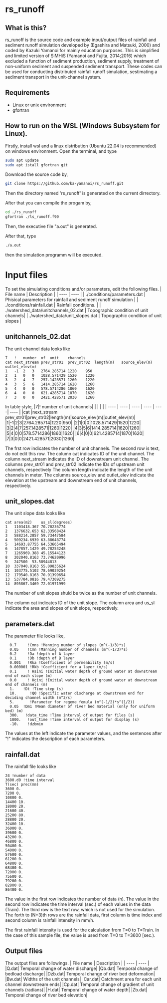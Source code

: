 # rs_runoff

## What is this?

rs_runoff is the source code and example input/output files of rainfall and sediment runoff simulation developed by (Egashira and Matsuki, 2000) and coded by Kazuki Yamanoi for mainly education purposes.
This is simplified and limited version of SiMHiS (Yamanoi and Fujita, 2014;2016)  which excluded a function of sediment production, sediment supply, treatment of non-uniform sediment and suspended sediment transport.
These codes can be used for conducting distributed rainfall runoff simulation, sestimating a sediment transport in the unit-channel system.

## Requirements
* Linux or unix environment
* gfortran

## How to run on the WSL (Windows Subsystem for Linux).
Firstly, install wsl and a linux distribution (Ubuntu 22.04 is recommended) on windows environment.
Open the terminal, and type

```bash
sudo apt update
sudo apt istall gfortran git
```

Download the source code by,
```bash
git clone https://github.com/ka-yamanoi/rs_runoff.git
```
Then the directory named 'rs_runoff' is generated on the current dirrectory.

After that you can compile the progam by, 
```bash
cd ./rs_runoff
gfortran ./ls_runoff.f90
```
Then, the executive file "a.out" is generated.

After that, type
```bash
./a.out
```
then the simulation programm will be executed.

# Input files

To set the simulating conditions and/or parameters, edit the following files.
| File name | Description |
| ---- | ---- |
| ./conditions/parameters.dat | Phisical parameters for rainfall and sediment runoff simulation |
| ./conditions/rainfall.dat | Rainfall conditions. |
| ./watershed_data/unitchannels_02.dat | Topographic condition of unit channels|
| ./watershed_data/unit_slopes.dat | Topographic condition of unit slopes |

## unitchannels_02.dat
The unit channel data looks like
```
7	!	number	of	unit	channels	
cat	next_stream	prev_str01	prev_str02	length(m)	source_elev(m)	outlet_elev(m)
1	-1	2	3	2764.285714	1220	950
2	1	0	0	1028.571429	1520	1220
3	2	4	7	257.1428571	1260	1220
4	3	5	6	1414.285714	1620	1260
5	4	0	0	578.5714286	1860	1620
6	4	0	0	621.4285714	1870	1620
7	3	0	0	2421.428571	2030	1260
```
In table style,
|7|!	number	of	unit	channels| | | | |
| ---- | ---- | ---- | ---- | ----| ---- |
|cat |next_stream	prev_str01|prev_str02|length(m)|source_elev(m)|outlet_elev(m)|
|1|-1|2|3|2764.285714|1220|950|
|2|1|0|0|1028.571429|1520|1220|
|3|2|4|7|257.1428571|1260|1220|
|4|3|5|6|1414.285714|1620|1260|
|5|4|0|0|578.5714286|1860|1620|
|6|4|0|0|621.4285714|1870|1620|
|7|3|0|0|2421.428571|2030|1260|

The frst row indicates the number of unit channels.
The second row is text, do not edit this row.
The column cat indicates ID of the unit channel.
The column next_stream indicates the ID of downstream unit channel.
The columns prev_str01 and prev_str02 indicate the IDs of upstream unit channels, respectively
The column length indicate the length of the unit channels in meter.
The columns source_elev and outlet_elev indicate the elevation at the upstream and downstream end of unit channels, respectively.

## unit_slopes.dat
The unit slope data looks like
```
cat	area(m2)	us_sl(degrees)
1	1103418.367	70.70236774
2	1376632.653	62.33568424
3	588214.2857	59.73447584
4	509234.6939	63.88648774
5	14693.87755	64.53665494
6	147857.1429	49.78253248
7	1265969.388	45.15544123
8	202040.8163	73.74620996
9	247500	53.58944813
10	337040.8163	55.09835624
11	103775.5102	78.69039254
12	179540.8163	70.91399654
13	537704.0816	79.47309275
14	895867.3469	72.01971999
```
The number of unit slopes shuld be twice as the number of unit channels. 

The column cat indicates ID of the unit slope.
The column area and us_sl indicate the area and slopes of unit slope, respectively. 

## parameters.dat
The parameter file looks like,
```
  0.7     !Cmns !Manning number of slopes (m^(-1/3)*s)
  0.05    !Cmn !Manning number of channels (m^(-1/3)*s)
  0.2     !Da !depth of A layer
  0.1     !Db !depth of B layer
  0.001   !Rka !Coefficient of permeability (m/s)
  0.000001 !Rkb !Coefficient for a layer (m/s)
  0.1     ! Hsini !Initial water depth of ground water at downstream end of each slope (m)
  0.0     ! Hcini !Initial water depth of ground water at downstream end of channels (m)
  1.    !Dt !Time step (s)
  10.      !Q0 !Specific water discharge at downstream end for deciding channel width (m^3/s)
  5.       !Parameter for regeme fomula (m^(-1/2)*s^(1/2))
  0.05  !Dm1 !Mean diameter of river bed material (only for uniform bed) (m)
  300.   !data_time !Time interval of output for files (s)
  1800.   !out_time !Time interval of output for display (s)
  -10.    !dzbmin
```

The values at the left indicate the parameter values, and the sentences after "!" indicates the description of each parameters.

## rainfall.dat
The rainfall file looks like
```
24 !number of data
3600.d0 !time interval
T(sec) prec(mm)
3600 0.
7200 0.
10800 0.
14400 10.
18000 20.
21600 40.
25200 80.
28800 20.
32400 10.
36000 0.
39600 0.
43200 0.
46800 0.
50400 0.
54000 0.
57600 0.
61200 0.
64800 0.
68400 0.
72000 0.
75600 0.
79200 0.
82800 0.
86400 0.
```
The value in the first row indicates the number of data (n). 
The value in the second row indicates the time interval (sec.) of each values in the data (Train).
The third row is the text row, which is not used for the simulation.
The forth to (N+3)th rows are the rainfall data, first column is time index and second column is rainfall intensity in mm/h.

The first rainfall intensity is used for the calculation from T=0 to T=Train. 
In the case of this sample file, the value is used from T=0 to T=3600 [sec.).

## Output files

The output files are followings.
| File name | Description |
| ---- | ---- |
|Q.dat| Temporal change of water discharge|
|Qb.dat| Temporal change of bedload discharge|
|Dzb.dat| Temporal change of river bed deformation|
|Bw.dat| Widths of the unit channels|
|Car.dat| Catchment area for each unit channel downstream ends|
|Cp.dat| Temporal change of gradient of unit channels (radians)|
|H.dat| Temporal change of water depth|
|Zb.dat| Temporal change of river bed elevation|

